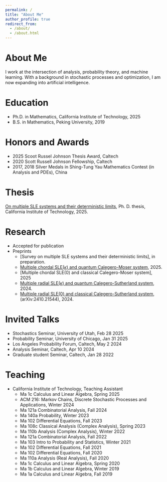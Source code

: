 ```yaml
---
permalink: /
title: "About Me"
author_profile: true
redirect_from: 
  - /about/
  - /about.html
---
```


About Me
======

I work at the intersection of analysis, probability theory, and machine learning. With a background in stochastic processes and optimization, I am now expanding into artificial intelligence.

Education
======
* Ph.D. in Mathematics, California Institute of Technology, 2025
* B.S. in Mathematics, Peking University, 2019

Honors and Awards
======
* 2025 Scoot Russel Johnson Thesis Award, Caltech
* 2020 Scott Russell Johnson Fellowship, Caltech
* 2017, 2018 Silver Medals in Shing-Tung Yau Mathematics Contest (in Analysis and PDEs), China
 

Thesis
======
[On multiple SLE systems and their deterministic limits](https://resolver.caltech.edu/CaltechTHESIS:05202025-052235420), Ph. D. thesis, California Institute of Technology, 2025.

Research
======
* Accepted for publication
* Preprints
  * [Survey on multiple SLE systems and their deterministic limits], in preparation.
  * [Multiple chordal SLE($\kappa$) and quantum Calegero-Moser system](https://arxiv.org/abs/2505.16093), 2025.
  * [Multiple chordal SLE(0) and classical Calegero-Moser system], 2025
  * [Multiple radial SLE($\kappa$) and quantum Calegero-Sutherland system](https://arxiv.org/abs/2505.14762), 2024.
  * [Multiple radial SLE(0) and classical Calegero-Sutherland system](https://arxiv.org/abs/2410.21544), (arXiv:2410.21544), 2024.

Invited Talks
======
* Stochastics Seminar, University of Utah, Feb 28 2025
* Probability Seminar, University of Chicago, Jan 31 2025
* Los Angeles Probability Forum, Caltech, May 2 2024
* Analysis Seminar, Caltech, Apr 10 2024
* Graduate student Seminar, Caltech, Jan 28 2022

Teaching
=======
* California Institute of Technology, Teaching Assistant
  * Ma 1c Calculus and Linear Algebra, Spring 2025
  * ACM 216: Markov Chains, Discrete Stochastic Processes and Applications, Winter 2024
  * Ma 121a Combinatorial Analysis, Fall 2024
  * Ma 140a Probability, Winter 2023
  * Ma 102 Differential Equations, Fall 2023
  * Ma 108c Classical Analysis (Complex Analysis), Spring 2023
  * Ma 110b Analysis (Complex Analysis), Winter 2022
  * Ma 121a Combinatorial Analysis, Fall 2022
  * Ma 103 Intro to Probability and Statistics, Winter 2021 
  * Ma 102 Differential Equations, Fall 2021
  * Ma 102 Differential Equations, Fall 2020
  * Ma 110a Analysis (Real Analysis), Fall 2020
  * Ma 1c Calculus and Linear Algebra, Spring 2020
  * Ma 1b Calculus and Linear Algebra, Winter 2019
  * Ma 1a Calculus and Linear Algebra, Fall 2019

